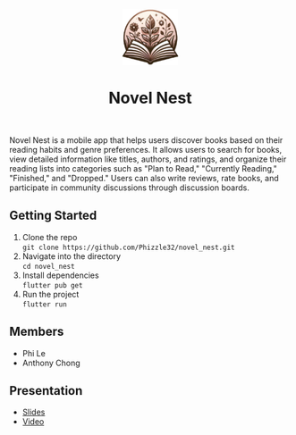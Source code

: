 <div align="center">
  <img src="./assets/logo.png" alt="Logo" height="100" width="100">
   <h1 align="center">Novel Nest</h1>
</div>
<br/>

Novel Nest is a mobile app that helps users discover books based on their reading habits and genre preferences. It allows users to search for books, view detailed information like titles, authors, and ratings, and organize their reading lists into categories such as "Plan to Read," "Currently Reading," "Finished," and "Dropped." Users can also write reviews, rate books, and participate in community discussions through discussion boards.

## Getting Started
1. Clone the repo<br>
`git clone https://github.com/Phizzle32/novel_nest.git`
2. Navigate into the directory<br>
`cd novel_nest`
3. Install dependencies<br>
`flutter pub get`
4. Run the project<br>
`flutter run`

## Members
- Phi Le
- Anthony Chong

## Presentation
- [Slides](https://docs.google.com/presentation/d/1RupChE_yj1ppEilfTWr9SOAMYFirb9EvB1Hzp4T-DrY/edit?usp=sharing)
- [Video](https://youtu.be/yq-vlo3BMpk)
